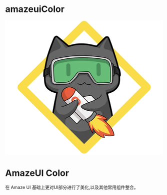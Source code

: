 # amazeuiColor
![](https://github.com/OKAERI/amazeuiColor/blob/master/color/assets/img/cat.png)

# AmazeUI Color #
在 Amaze UI 基础上更对UI部分进行了美化,以及其他常用组件整合。

